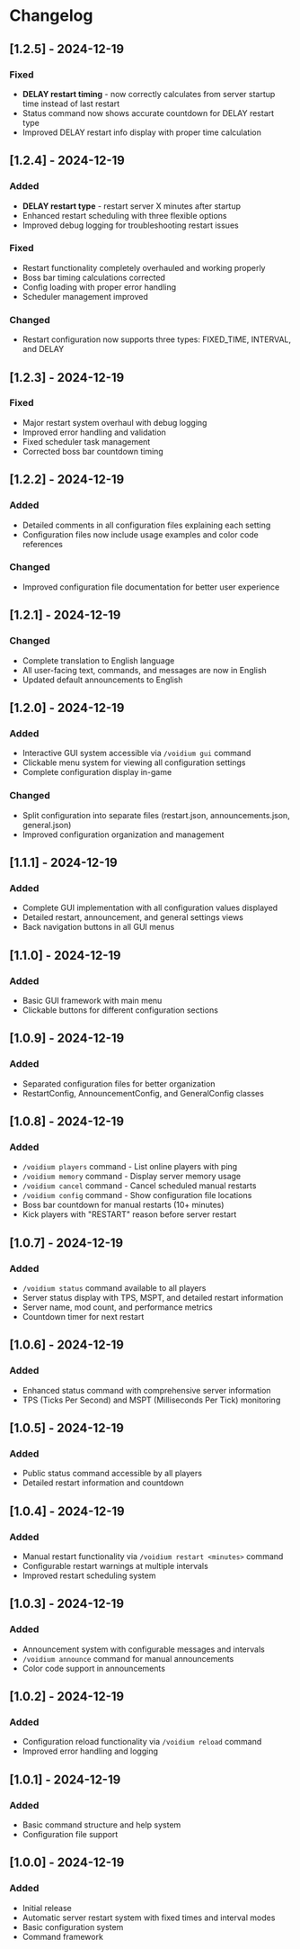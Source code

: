 # Changelog

## [1.2.5] - 2024-12-19
### Fixed
- **DELAY restart timing** - now correctly calculates from server startup time instead of last restart
- Status command now shows accurate countdown for DELAY restart type
- Improved DELAY restart info display with proper time calculation

## [1.2.4] - 2024-12-19
### Added
- **DELAY restart type** - restart server X minutes after startup
- Enhanced restart scheduling with three flexible options
- Improved debug logging for troubleshooting restart issues

### Fixed
- Restart functionality completely overhauled and working properly
- Boss bar timing calculations corrected
- Config loading with proper error handling
- Scheduler management improved

### Changed
- Restart configuration now supports three types: FIXED_TIME, INTERVAL, and DELAY

## [1.2.3] - 2024-12-19
### Fixed
- Major restart system overhaul with debug logging
- Improved error handling and validation
- Fixed scheduler task management
- Corrected boss bar countdown timing

## [1.2.2] - 2024-12-19
### Added
- Detailed comments in all configuration files explaining each setting
- Configuration files now include usage examples and color code references

### Changed
- Improved configuration file documentation for better user experience

## [1.2.1] - 2024-12-19
### Changed
- Complete translation to English language
- All user-facing text, commands, and messages are now in English
- Updated default announcements to English

## [1.2.0] - 2024-12-19
### Added
- Interactive GUI system accessible via `/voidium gui` command
- Clickable menu system for viewing all configuration settings
- Complete configuration display in-game

### Changed
- Split configuration into separate files (restart.json, announcements.json, general.json)
- Improved configuration organization and management

## [1.1.1] - 2024-12-19
### Added
- Complete GUI implementation with all configuration values displayed
- Detailed restart, announcement, and general settings views
- Back navigation buttons in all GUI menus

## [1.1.0] - 2024-12-19
### Added
- Basic GUI framework with main menu
- Clickable buttons for different configuration sections

## [1.0.9] - 2024-12-19
### Added
- Separated configuration files for better organization
- RestartConfig, AnnouncementConfig, and GeneralConfig classes

## [1.0.8] - 2024-12-19
### Added
- `/voidium players` command - List online players with ping
- `/voidium memory` command - Display server memory usage
- `/voidium cancel` command - Cancel scheduled manual restarts
- `/voidium config` command - Show configuration file locations
- Boss bar countdown for manual restarts (10+ minutes)
- Kick players with "RESTART" reason before server restart

## [1.0.7] - 2024-12-19
### Added
- `/voidium status` command available to all players
- Server status display with TPS, MSPT, and detailed restart information
- Server name, mod count, and performance metrics
- Countdown timer for next restart

## [1.0.6] - 2024-12-19
### Added
- Enhanced status command with comprehensive server information
- TPS (Ticks Per Second) and MSPT (Milliseconds Per Tick) monitoring

## [1.0.5] - 2024-12-19
### Added
- Public status command accessible by all players
- Detailed restart information and countdown

## [1.0.4] - 2024-12-19
### Added
- Manual restart functionality via `/voidium restart <minutes>` command
- Configurable restart warnings at multiple intervals
- Improved restart scheduling system

## [1.0.3] - 2024-12-19
### Added
- Announcement system with configurable messages and intervals
- `/voidium announce` command for manual announcements
- Color code support in announcements

## [1.0.2] - 2024-12-19
### Added
- Configuration reload functionality via `/voidium reload` command
- Improved error handling and logging

## [1.0.1] - 2024-12-19
### Added
- Basic command structure and help system
- Configuration file support

## [1.0.0] - 2024-12-19
### Added
- Initial release
- Automatic server restart system with fixed times and interval modes
- Basic configuration system
- Command framework